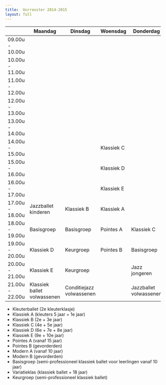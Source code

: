 ```yaml
---
title:  Uurrooster 2014-2015
layout: full
---
```

<table id="uurrooster" class="table table-striped table-bordered table-condensed">
  <thead>
    <tr>
      <th></th>
      <th>Maandag</th>
      <th>Dinsdag</th>
      <th>Woensdag</th>
      <th>Donderdag</th>
      <th>Vrijdag</th>
      <th>Zaterdag</th>
    </tr>
  </thead>
  <tbody>
    <tr>
      <td>09.00u - 10.00u</td>
      <td></td>
      <td></td>
      <td></td>
      <td></td>
      <td></td>
      <td>Klassiek B</td>
    </tr>
    <tr>
      <td>10.00u - 11.00u</td>
      <td></td>
      <td></td>
      <td></td>
      <td></td>
      <td></td>
      <td>Basisgroep</td>
    </tr>
    <tr>
      <td>11.00u - 12.00u</td>
      <td></td>
      <td></td>
      <td></td>
      <td></td>
      <td></td>
      <td>Variatieklas</td>
    </tr>
    <tr>
      <td>12.00u - 13.00u</td>
      <td></td>
      <td></td>
      <td></td>
      <td></td>
      <td></td>
      <td>Variatieklas</td>
    </tr>
    <tr>
      <td>13.00u - 14.00u</td>
      <td></td>
      <td></td>
      <td></td>
      <td></td>
      <td></td>
      <td>Klassiek A</td>
    </tr>
    <tr>
      <td>14.00u - 15.00u</td>
      <td></td>
      <td></td>
      <td>Klassiek C</td>
      <td></td>
      <td></td>
      <td>Kleuterballet</td>
    </tr>
    <tr>
      <td>15.00u - 16.00u</td>
      <td></td>
      <td></td>
      <td>Klassiek D</td>
      <td></td>
      <td></td>
      <td>Modern ballet A</td>
    </tr>
    <tr>
      <td>16.00u - 17.00u</td>
      <td></td>
      <td></td>
      <td>Klassiek E</td>
      <td></td>
      <td></td>
      <td>Modern ballet B</td>
    </tr>
    <tr>
      <td>17.00u - 18.00u</td>
      <td>Jazzballet kinderen</td>
      <td>Klassiek B</td>
      <td>Klassiek A</td>
      <td></td>
      <td>Klassiek C</td>
      <td></td>
    </tr>
    <tr>
      <td>18.00u - 19.00u</td>
      <td>Basisgroep</td>
      <td>Basisgroep</td>
      <td>Pointes A</td>
      <td>Klassiek C</td>
      <td>Basisgroep</td>
      <td></td>
    </tr>
    <tr>
      <td>19.00u - 20.00u</td>
      <td>Klassiek D</td>
      <td>Keurgroep</td>
      <td>Pointes B</td>
      <td>Basisgroep</td>
      <td>Klassiek E</td>
      <td></td>
    </tr>
    <tr>
      <td>20.00u - 21.00u</td>
      <td>Klassiek E</td>
      <td>Keurgroep</td>
      <td></td>
      <td>Jazz jongeren</td>
      <td>Keurgroep</td>
      <td></td>
    </tr>
    <tr>
      <td>21.00u - 22.00u</td>
      <td>Klassiek ballet volwassenen</td>
      <td>Conditiejazz volwassenen</td>
      <td></td>
      <td>Jazzballet volwassenen</td>
      <td>Jazzballet gevorderden</td>
      <td></td>
    </tr>
  </tbody>
</table>

* Kleuterballet (2e kleuterklasje)
* Klassiek A (kleuters 5 jaar + 1e jaar)
* Klassiek B (2e + 3e jaar)
* Klassiek C (4e + 5e jaar)
* Klassiek D (6e + 7e + 8e jaar)
* Klassiek E (9e + 10e jaar)
* Pointes A (vanaf 15 jaar)
* Pointes B (gevorderden)
* Modern A (vanaf 10 jaar)
* Modern B (gevorderden)
* Basisgroep (semi-professioneel klassiek ballet voor leerlingen vanaf 10 jaar)
* Variatieklas (klassiek ballet + 18 jaar)
* Keurgroep (semi-professioneel klassiek ballet)